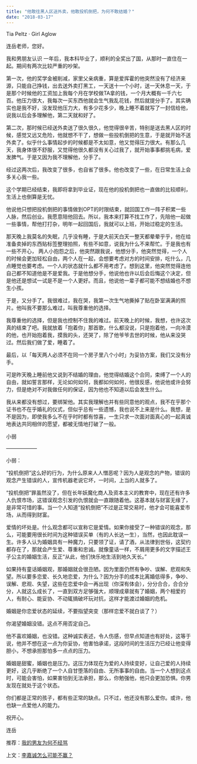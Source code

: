 ```yaml
---
title: "他敢往黑人区送外卖，他敢投机倒把，为何不敢结婚？"
date: "2018-03-17"
---
```


Tia Peltz · Girl Aglow

连岳老师，您好。

我和男朋友认识 一年后，我本科毕业了，顺利的全奖出了国，从那时一直住在一起。期间有两次比较严重的吵架。

第一次，他的奖学金被削减，家里父亲病重，算是爱挥霍的他突然没有了经济来源，只能自己挣钱，出去送外卖打黑工，一天送十一个小时，送一天休息一天，于是那个时候他的工资加上我每个月在学校做TA拿的钱，一个月大概有一千六七百。他压力很大，我每次一买东西他就会生气我乱花钱，然后就提分手了。其实确实也是我不好，没发现他压力大，有多少花多少，晚上睡不着就写了一封信给他，说我以后会多理解他，第二天就和好了。

第二次，那时候已经送外卖送了很久很久，他觉得很辛苦，特别是送去黑人区的时候，感觉又远又危险，他就想不干了，想做一些投机倒把的生意，于是就开始不送外卖了。似乎什么事情起步的时候都是不太如意，他又觉得压力很大。有那么几天，我身体很不舒服，又觉得他很久都没有关心过我了，就开始事事都挑毛病，爱发脾气。于是又因为我不理解他，分手了。

经过这两次后，我改变了很多，也自省了很多。他也改变了一些，在日常生活上会多关心我一些。

这个学期已经结束，我即将拿到毕业证，现在他的投机倒把也一直做的比较顺利，生活上也倒算是无忧。

他说他只想把投机倒把的事情做到OPT的时限结束，就回国工作一阵子积累一些人脉，然后创业。我愿意陪他回去。所以，我本来打算不找工作了，先陪他一起做一些事情，帮他打打杂，明年一起回国后，我就可以上班，开始过稳定的生活。

那天晚上我莫名的失眠，几乎没有睡，于是大前天白天一整天都晕晕乎乎，他在给准备卖掉的东西贴标签整理拍照，有些不如意，说我为什么不来帮忙。于是我也有一些不开心， 两人小抱怨之后，他突然跟我说，他想分手，他突然觉得，一个人的时候会更加轻松自由，两个人在一起，会想要考虑对方的时间安排，吃什么，几点睡觉也要考虑。一个人的状态就什么都不用考虑了。想到这里，他突然觉得连他自己都不知道他是不是爱我。于是他想分手，他说他也许以后会后悔这个决定，但是他还是想试一试是不是一个人更好。而且，他说他一辈子都可能不想结婚也不想生小孩。

于是，又分手了。我很难过，我在哭，我第一次生气地撕掉了贴在卧室满满的照片。他叫我不要那么难过，叫我尊重他的选择。

我尊重他的选择，但是我也控制不住我的难过。前天晚上的时候，我想，也许这次真的结束了吧。我就放着「抱着你」那首歌，什么都没说，只是抱着他，一向冷漠的他，也开始抱着我，摸我的头，还哭了，除了他爷爷去世的时候，他从来没哭过。然后我们做了爱，睡着了。

最后，以「每天两人必须不在同一个房子里八个小时」为妥协方案，我们又没有分手。

可是昨天晚上睡前他又说到不结婚的理由，他觉得结婚这个合同，束缚了一个人的自由，就如誓言那样，无论如何如何，我都如何如何，他很反感，他说他或许会努力，但是绝对不对我做任何的保证，因为他也不知道以后会发生什么。

我从来都没有想过，要绑架他。其实我理解也并有些同意他的观点，我不在乎那个证书也不在乎婚礼的仪式，但似乎总有一些遗憾，我也说不上来是什么。我想，是不是因为，即使我多么不在乎时时都有惊喜，一生只求一次面对面真心的一起真诚地表达共同相伴的愿望，都被无情地打破了一般。

小弱

——————

小弱：

“投机倒把”这么好的行为，为什么原来人人憎恶呢？因为人是观念的产物，错误的观念产生错误的人，宣传机器老说它坏，一时间，上当的人就多了。

“投机倒把”罪虽然没了，但在长年妖魔化商人及资本主义的教育中，现在还有许多人仇恨市场，这错误观念引发的仇恨就会一直跟随着他。这基本就与财富无缘了，是非常可惜的事。当一个人知道“投机倒把”不过是正常交易时，他才会可能喜爱市场，从而得到财富。

爱情的坏处是。什么观念都可以宣称它是爱情。如果你接受了一种错误的观念，那么，可能要用很长时间为这种错误买单（有的人长达一生），当然，也因此耽误一生。许多人认为婚姻具有一种魔力，只要领了证，请了酒，从法律到世俗，这契约都存在了，那就会产生爱、尊重和忠诚。就像童话一样，不屑用更多的文字描述王子公主的婚姻生活，反正“从此，他们快乐地生活到地久天长。”

如果持有童话婚姻观，那婚姻就会很丑陋。因为里面仍然有争吵、误解、悲观和失望。所以要多恋爱、长久地恋爱，为什么？因为分手的成本比离婚低得多，争吵、误解、悲观、失望，这些在恋爱中会一再出现（你深有体会），分分合合，合合分分，人就这么成长了，一直到双方足够强大，顺理成章就有了婚姻，两个相爱的人，有耐心、能妥协、不动辄搞破坏玩对抗，这样才能渡过婚姻的危机。

婚姻是你恋爱状态的延续，不要指望突变（那样恋爱不就白谈了？）

你渴望婚姻没错。这点不用否定自己。

他不喜欢婚姻，也没错。这种诚实表述，令人伤感，但早点知道也有好处，这等于说，他并不想在这一点为你妥协，他害怕承诺，这段时间的生活压力已经让他变得胆小，不想承担那怕多一点点的压力。

婚姻是甜蜜，婚姻也是压力。这压力体现在为爱的人持续变好，让自己爱的人持续更好，这几乎断绝了一个人自甘堕落的自由、无所事事的自由。当一个人想到这点时，可能会害怕，如果害怕到无法承担，那么，你勉强他，他只会更加恐惧。你男友现在就处于这个状态。

你们都是正常的孩子，都有些正常的缺点。只不过，他还没有那么爱你。或许，他也缺一点爱他人的能力。

祝开心。

连岳

推荐：[我的男友为何不经骂](http://mp.weixin.qq.com/s?__biz=MjM5NDU0Mjk2MQ==&mid=2651626109&idx=1&sn=5f9f6de4fce7c27ec5f532600e5adc0e&chksm=bd7e1e638a099775cf5a23ac77f76933320be22a22a2d5509b929cf71ea8ac81615857a21595&scene=21#wechat_redirect)

上文：[李嘉诚怎么可能不赢？](http://mp.weixin.qq.com/s?__biz=MjM5NDU0Mjk2MQ==&mid=2651626251&idx=1&sn=3d3e308ef286a15e8fad015d713ec89f&chksm=bd7e1f158a09960342d58a4c855bb21ec154a8ba8186f6a8f9aef614dcc146e78165dd67dde1&scene=21#wechat_redirect)
